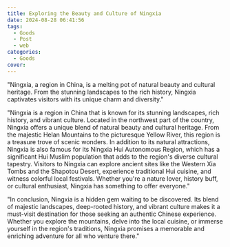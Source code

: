 ```yaml
---
title: Exploring the Beauty and Culture of Ningxia
date: 2024-08-28 06:41:56
tags:
  - Goods
  - Post
  - web
categories:
  - Goods
cover: 
---
```


"Ningxia, a region in China, is a melting pot of natural beauty and cultural heritage. From the stunning landscapes to the rich history, Ningxia captivates visitors with its unique charm and diversity."

"Ningxia is a region in China that is known for its stunning landscapes, rich history, and vibrant culture. Located in the northwest part of the country, Ningxia offers a unique blend of natural beauty and cultural heritage. From the majestic Helan Mountains to the picturesque Yellow River, this region is a treasure trove of scenic wonders. In addition to its natural attractions, Ningxia is also famous for its Ningxia Hui Autonomous Region, which has a significant Hui Muslim population that adds to the region's diverse cultural tapestry. Visitors to Ningxia can explore ancient sites like the Western Xia Tombs and the Shapotou Desert, experience traditional Hui cuisine, and witness colorful local festivals. Whether you're a nature lover, history buff, or cultural enthusiast, Ningxia has something to offer everyone."

"In conclusion, Ningxia is a hidden gem waiting to be discovered. Its blend of majestic landscapes, deep-rooted history, and vibrant culture makes it a must-visit destination for those seeking an authentic Chinese experience. Whether you explore the mountains, delve into the local cuisine, or immerse yourself in the region's traditions, Ningxia promises a memorable and enriching adventure for all who venture there."
